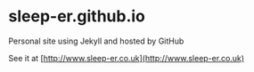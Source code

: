 sleep-er.github.io
==================

Personal site using Jekyll and hosted by GitHub

See it at [http://www.sleep-er.co.uk](http://www.sleep-er.co.uk)
